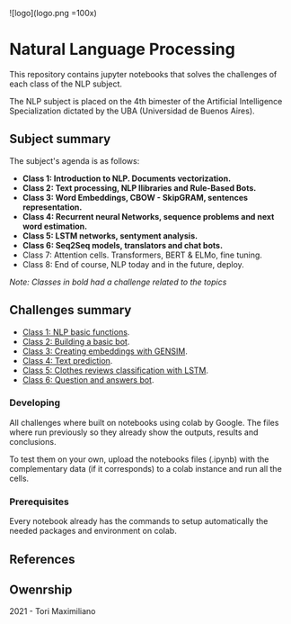 ![logo](logo.png =100x)

# Natural Language Processing

This repository contains jupyter notebooks that solves the challenges of each class of the NLP subject.

The NLP subject is placed on the 4th bimester of the Artificial Intelligence Specialization dictated by the UBA (Universidad de Buenos Aires).

## Subject summary
The subject's agenda is as follows:

- **Class 1: Introduction to NLP. Documents vectorization.**
- **Class 2: Text processing, NLP llibraries and Rule-Based Bots.**
- **Class 3: Word Embeddings, CBOW - SkipGRAM, sentences representation.**
- **Class 4: Recurrent neural Networks, sequence problems and next word estimation.**
- **Class 5: LSTM networks, sentyment analysis.**
- **Class 6: Seq2Seq models, translators and chat bots.**
- Class 7: Attention cells. Transformers, BERT & ELMo, fine tuning.
- Class 8: End of course, NLP today and in the future, deploy.

*Note: Classes in bold had a challenge related to the topics*

## Challenges summary

- [Class 1: NLP basic functions](Clase1/).
- [Class 2: Building a basic bot](Clase2/).
- [Class 3: Creating embeddings with GENSIM](Clase3/).
- [Class 4: Text prediction](Clase4/).
- [Class 5: Clothes reviews classification with LSTM](Clase5/).
- [Class 6: Question and answers bot](Clase6/).

### Developing

All challenges where built on notebooks using colab by Google. The files where run previously so they already show the outputs, results and conclusions.

To test them on your own, upload the notebooks files (.ipynb) with the complementary data (if it corresponds) to a colab instance and run all the cells. 

### Prerequisites

Every notebook already has the commands to setup automatically the needed packages and environment on colab. 

## References

## Owenrship

2021 - Tori Maximiliano
